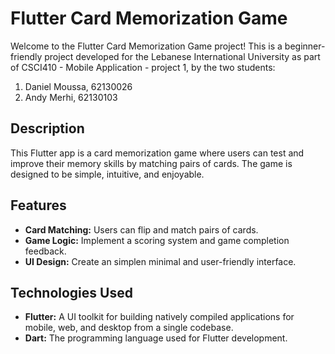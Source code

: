 # Flutter Card Memorization Game

Welcome to the Flutter Card Memorization Game project! This is a beginner-friendly project developed for the Lebanese International University as part of CSCI410 - Mobile Application - project 1, by the two students:
1. Daniel Moussa, 62130026
2. Andy Merhi, 62130103

## Description

This Flutter app is a card memorization game where users can test and improve their memory skills by matching pairs of cards. The game is designed to be simple, intuitive, and enjoyable.

## Features

- **Card Matching:** Users can flip and match pairs of cards.
- **Game Logic:** Implement a scoring system and game completion feedback.
- **UI Design:** Create an simplen minimal and user-friendly interface.

## Technologies Used

- **Flutter:** A UI toolkit for building natively compiled applications for mobile, web, and desktop from a single codebase.
- **Dart:** The programming language used for Flutter development.
